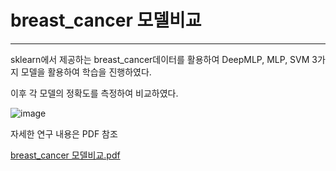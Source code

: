  # breast_cancer 모델비교
------------------------------------
sklearn에서 제공하는 breast_cancer데이터를 활용하여 DeepMLP, MLP, SVM 3가지 모델을 활용하여 학습을 진행하였다.

이후 각 모델의 정확도를 측정하여 비교하였다.

![image](https://user-images.githubusercontent.com/70894372/189835776-9e396246-a670-4fac-86b9-f91068effe19.png)

자세한 연구 내용은 PDF 참조

[breast_cancer 모델비교.pdf](https://github.com/glydokid/AI_research/files/9554407/AI.-.-.pdf)